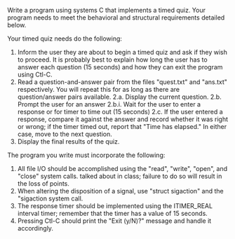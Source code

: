 Write a program using systems C that implements a timed quiz. 
Your program needs to meet the behavioral and structural requirements
detailed below.

Your timed quiz needs do the following:
1. Inform the user they are about to begin a timed quiz and ask if they wish to proceed.
   It is probably best to explain how long the user has to answer each question (15 seconds)
   and how they can exit the program using Ctl-C. 
2. Read a question-and-answer pair from the files "quest.txt" and "ans.txt" respectively. 
   You will repeat this for as long as there are question/answer pairs available.
2.a. Display the current question.
2.b. Prompt the user for an answer
2.b.i. Wait for the user to enter a response or for timer to time out (15 seconds)
2.c. If the user entered a response, compare it against the answer and record whether it
     was right or wrong; if the timer timed out, report that "Time has elapsed."
     In either case, move to the next question.
3. Display the final results of the quiz.

The program you write must incorporate the following:
1. All file I/O should be accomplished using the "read", "write", "open", and "close" system calls. 
   talked about in class; failure to do so will result in the loss of points.
2. When altering the disposition of a signal, use "struct sigaction" and the "sigaction system call.
3. The response timer should be implemented using the ITIMER_REAL interval timer; remember that the timer has
   a value of 15 seconds.
4. Pressing Ctl-C should print the "Exit (y/N)?" message and handle it accordingly.
